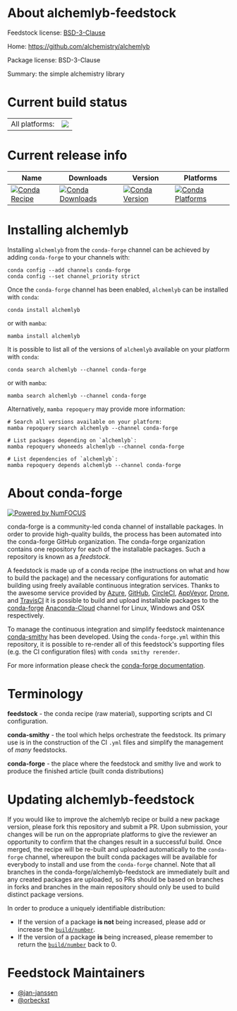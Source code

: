 About alchemlyb-feedstock
=========================

Feedstock license: [BSD-3-Clause](https://github.com/conda-forge/alchemlyb-feedstock/blob/main/LICENSE.txt)

Home: https://github.com/alchemistry/alchemlyb

Package license: BSD-3-Clause

Summary: the simple alchemistry library

Current build status
====================


<table><tr><td>All platforms:</td>
    <td>
      <a href="https://dev.azure.com/conda-forge/feedstock-builds/_build/latest?definitionId=16170&branchName=main">
        <img src="https://dev.azure.com/conda-forge/feedstock-builds/_apis/build/status/alchemlyb-feedstock?branchName=main">
      </a>
    </td>
  </tr>
</table>

Current release info
====================

| Name | Downloads | Version | Platforms |
| --- | --- | --- | --- |
| [![Conda Recipe](https://img.shields.io/badge/recipe-alchemlyb-green.svg)](https://anaconda.org/conda-forge/alchemlyb) | [![Conda Downloads](https://img.shields.io/conda/dn/conda-forge/alchemlyb.svg)](https://anaconda.org/conda-forge/alchemlyb) | [![Conda Version](https://img.shields.io/conda/vn/conda-forge/alchemlyb.svg)](https://anaconda.org/conda-forge/alchemlyb) | [![Conda Platforms](https://img.shields.io/conda/pn/conda-forge/alchemlyb.svg)](https://anaconda.org/conda-forge/alchemlyb) |

Installing alchemlyb
====================

Installing `alchemlyb` from the `conda-forge` channel can be achieved by adding `conda-forge` to your channels with:

```
conda config --add channels conda-forge
conda config --set channel_priority strict
```

Once the `conda-forge` channel has been enabled, `alchemlyb` can be installed with `conda`:

```
conda install alchemlyb
```

or with `mamba`:

```
mamba install alchemlyb
```

It is possible to list all of the versions of `alchemlyb` available on your platform with `conda`:

```
conda search alchemlyb --channel conda-forge
```

or with `mamba`:

```
mamba search alchemlyb --channel conda-forge
```

Alternatively, `mamba repoquery` may provide more information:

```
# Search all versions available on your platform:
mamba repoquery search alchemlyb --channel conda-forge

# List packages depending on `alchemlyb`:
mamba repoquery whoneeds alchemlyb --channel conda-forge

# List dependencies of `alchemlyb`:
mamba repoquery depends alchemlyb --channel conda-forge
```


About conda-forge
=================

[![Powered by
NumFOCUS](https://img.shields.io/badge/powered%20by-NumFOCUS-orange.svg?style=flat&colorA=E1523D&colorB=007D8A)](https://numfocus.org)

conda-forge is a community-led conda channel of installable packages.
In order to provide high-quality builds, the process has been automated into the
conda-forge GitHub organization. The conda-forge organization contains one repository
for each of the installable packages. Such a repository is known as a *feedstock*.

A feedstock is made up of a conda recipe (the instructions on what and how to build
the package) and the necessary configurations for automatic building using freely
available continuous integration services. Thanks to the awesome service provided by
[Azure](https://azure.microsoft.com/en-us/services/devops/), [GitHub](https://github.com/),
[CircleCI](https://circleci.com/), [AppVeyor](https://www.appveyor.com/),
[Drone](https://cloud.drone.io/welcome), and [TravisCI](https://travis-ci.com/)
it is possible to build and upload installable packages to the
[conda-forge](https://anaconda.org/conda-forge) [Anaconda-Cloud](https://anaconda.org/)
channel for Linux, Windows and OSX respectively.

To manage the continuous integration and simplify feedstock maintenance
[conda-smithy](https://github.com/conda-forge/conda-smithy) has been developed.
Using the ``conda-forge.yml`` within this repository, it is possible to re-render all of
this feedstock's supporting files (e.g. the CI configuration files) with ``conda smithy rerender``.

For more information please check the [conda-forge documentation](https://conda-forge.org/docs/).

Terminology
===========

**feedstock** - the conda recipe (raw material), supporting scripts and CI configuration.

**conda-smithy** - the tool which helps orchestrate the feedstock.
                   Its primary use is in the construction of the CI ``.yml`` files
                   and simplify the management of *many* feedstocks.

**conda-forge** - the place where the feedstock and smithy live and work to
                  produce the finished article (built conda distributions)


Updating alchemlyb-feedstock
============================

If you would like to improve the alchemlyb recipe or build a new
package version, please fork this repository and submit a PR. Upon submission,
your changes will be run on the appropriate platforms to give the reviewer an
opportunity to confirm that the changes result in a successful build. Once
merged, the recipe will be re-built and uploaded automatically to the
`conda-forge` channel, whereupon the built conda packages will be available for
everybody to install and use from the `conda-forge` channel.
Note that all branches in the conda-forge/alchemlyb-feedstock are
immediately built and any created packages are uploaded, so PRs should be based
on branches in forks and branches in the main repository should only be used to
build distinct package versions.

In order to produce a uniquely identifiable distribution:
 * If the version of a package **is not** being increased, please add or increase
   the [``build/number``](https://docs.conda.io/projects/conda-build/en/latest/resources/define-metadata.html#build-number-and-string).
 * If the version of a package **is** being increased, please remember to return
   the [``build/number``](https://docs.conda.io/projects/conda-build/en/latest/resources/define-metadata.html#build-number-and-string)
   back to 0.

Feedstock Maintainers
=====================

* [@jan-janssen](https://github.com/jan-janssen/)
* [@orbeckst](https://github.com/orbeckst/)


